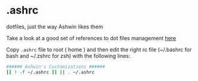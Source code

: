# .ashrc
dotfiles, just the way Ashwin likes them

Take a look at a good set of references to dot files management  [here](https://github.com/webpro/awesome-dotfiles)

Copy `.ashrc` file to root ( home ) and then edit the right rc file (~/.bashrc for bash and ~/.zshrc for zsh) with the following lines:
```bash
###### Ashwin's Customizations ######
[[ ! -f ~/.ashrc ]] || . ~/.ashrc
```
